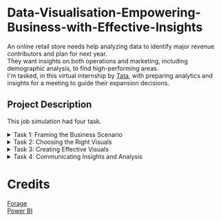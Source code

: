 # Data-Visualisation-Empowering-Business-with-Effective-Insights

An online retail store needs help analyzing data to identify major revenue contributors and plan for next year. <br>
They want insights on both operations and marketing, including demographic analysis, to find high-performing areas. <br>
I'm tasked, in this virtual internship by [Tata](https://www.theforage.com/virtual-experience/MyXvBcppsW2FkNYCX/tata-group/data-visualisation-p5xo/framing-the-business-scenario), with preparing analytics and insights for a meeting to guide their expansion decisions.

## Project Description
This job simulation had four task.
<details><summary>Task 1: Framing the Business Scenario</summary> <br>
I created a set of questions that I anticipated each business leader will ask and want to know the answers to.

</details>

<details><summary>Task 2: Choosing the Right Visuals</summary> <br>
In this task, I was required to choose the right charts based upon need such as Comparison, Distribution, Relationship, and Composition.
</details>
  
<details><summary>Task 3: Creating Effective Visuals</summary> <br>

In this task, I created [visuals](Tata.pbix) around four of the questions that the CEO and CMO have requested.

**Data cleanup** <br>
The following steps were taken to clean the [data](OnlineRetailDataSet.xlsx), using data transformation methods to get rid of the bad data:<br>
• Create a check that the quantity should not be below 1 unit <br>
• Create a check that the Unit price should not be below $0 <br>

**Questions from the CEO and CMO** <br>
Question 1<br>
The CEO of the retail store is interested to view the time series of the revenue data for the year 2011 only. He would like to view granular data by looking into revenue for each month. The CEO is interested in viewing the seasonal trends and wants to dig deeper into why these trends occur. This analysis will be helpful for the CEO to forecast for the next year.

Question 2<br>
The CMO is interested in viewing the top 10 countries which are generating the highest revenue. Additionally, the CMO is also interested in viewing the quantity sold along with the revenue generated. The CMO does not want to have the United Kingdom in this visual.

Question 3<br>
The CMO of the online retail store wants to view the information on the top 10 customers by revenue. He is interested in a visual that shows the greatest revenue generating customer at the start and gradually declines to the lower revenue generating customers. The CMO wants to target the higher revenue generating customers and ensure that they remain satisfied with their products.

Question 4<br>
The CEO is looking to gain insights on the demand for their products. He wants to look at all countries and see which regions have the greatest demand for their products. Once the CEO gets an idea of the regions that have high demand, he will initiate an expansion strategy which will allow the company to target these areas and generate more business from these regions. He wants to view the entire data on a single view without the need to scroll or hover over the data points to identify the demand. There is no need to show data for the United Kingdom as the CEO is more interested in viewing the countries that have expansion opportunities.


</details>

<details><summary>Task 4: Communicating Insights and Analysis</summary> <br>
Develop a script and record a video presenting your findings to the CEO and CMO based on the four questions they asked and the visuals you created in the previous tasks.
</details>

# Credits
[Forage](https://www.theforage.com/virtual-experience/MyXvBcppsW2FkNYCX/tata-group/data-visualisation-p5xo/framing-the-business-scenario) <br>
[Power BI](https://app.powerbi.com/singleSignOn?clientSideAuth=0&ru=https%3a%2f%2fapp.powerbi.com%2f%3fclientSideAuth%3d0%26noSignUpCheck%3d1)
